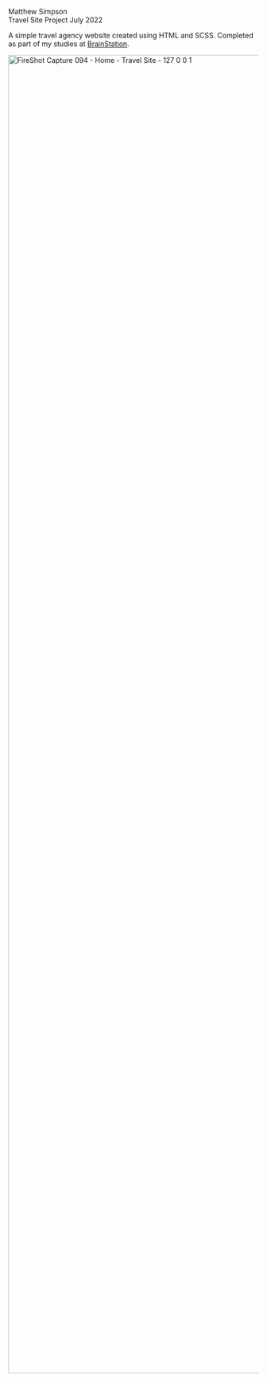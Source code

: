 Matthew Simpson    
Travel Site Project
July 2022

A simple travel agency website created using HTML and SCSS.  Completed as part of my studies at [BrainStation](https://brainstation.io).

<img width="2882" height="2650" alt="FireShot Capture 094 - Home - Travel Site - 127 0 0 1" src="https://github.com/user-attachments/assets/9bf2e1cf-2ac7-42c1-9660-5164e1fe6186" />
